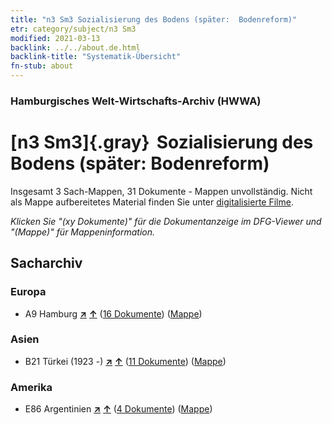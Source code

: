 ```yaml
---
title: "n3 Sm3 Sozialisierung des Bodens (später:  Bodenreform)"
etr: category/subject/n3 Sm3
modified: 2021-03-13
backlink: ../../about.de.html
backlink-title: "Systematik-Übersicht"
fn-stub: about
---
```


### Hamburgisches Welt-Wirtschafts-Archiv (HWWA)
# [n3 Sm3]{.gray}&#8201; Sozialisierung des Bodens (später:  Bodenreform)&#160; 




Insgesamt 3 Sach-Mappen, 31 Dokumente - Mappen unvollständig.
Nicht als Mappe aufbereitetes Material finden Sie unter [digitalisierte Filme](/film/h1_sh).

_Klicken Sie "(xy Dokumente)" für die Dokumentanzeige im DFG-Viewer und "(Mappe)" für Mappeninformation._

## Sacharchiv




### Europa

- A9 Hamburg [**&nearr;**](../../../geo/i/140905/about.de.html "Hamburg (alle Mappen)") [**&uarr;**](../../../geo/about.de.html#A9 "Ländersystematik") (<a href="https://pm20.zbw.eu/dfgview/sh/140905,145034" title="über: Hamburg : Sozialisierung des Bodens (später:  Bodenreform)" target="_blank">16 Dokumente</a>) ([Mappe](http://purl.org/pressemappe20/folder/sh/140905,145034))

### Asien

- B21 Türkei (1923 -) [**&nearr;**](../../../geo/i/141111/about.de.html "Türkei (1923 -) (alle Mappen)") [**&uarr;**](../../../geo/about.de.html#B21 "Ländersystematik") (<a href="https://pm20.zbw.eu/dfgview/sh/141111,145034" title="über: Türkei (1923 -) : Sozialisierung des Bodens (später:  Bodenreform)" target="_blank">11 Dokumente</a>) ([Mappe](http://purl.org/pressemappe20/folder/sh/141111,145034))

### Amerika

- E86 Argentinien [**&nearr;**](../../../geo/i/141692/about.de.html "Argentinien (alle Mappen)") [**&uarr;**](../../../geo/about.de.html#E86 "Ländersystematik") (<a href="https://pm20.zbw.eu/dfgview/sh/141692,145034" title="über: Argentinien : Sozialisierung des Bodens (später:  Bodenreform)" target="_blank">4 Dokumente</a>) ([Mappe](http://purl.org/pressemappe20/folder/sh/141692,145034))


